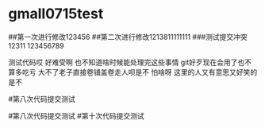 # gmall0715test
##第一次进行修改123456
##第二次进行修改1213811111111
###测试提交冲突
12311
123456789

测试代码哎
好难受啊
也不知道啥时候能处理完这些事情
git好歹现在会用了也不算多吃亏
大不了老子直接卷铺盖卷走人呗是不
怕啥呀
这里的人又有意思又好笑的是不

#第八次代码提交测试

#第八次代码提交测试
#第十次代码提交测试
